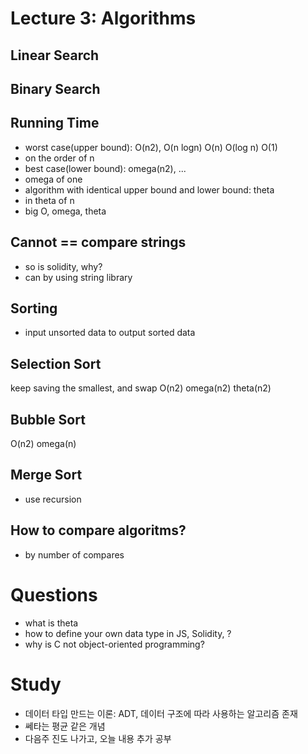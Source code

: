 # Lecture 3: Algorithms

## Linear Search

## Binary Search

## Running Time
- worst case(upper bound): O(n2), O(n logn) O(n) O(log n) O(1)
- on the order of n
- best case(lower bound): omega(n2), ...
- omega of one
- algorithm with identical upper bound and lower bound: theta
- in theta of n
- big O, omega, theta

## Cannot == compare strings
- so is solidity, why?
- can by using string library

## Sorting
- input unsorted data to output sorted data

## Selection Sort
keep saving the smallest, and swap
O(n2)
omega(n2)
theta(n2)

## Bubble Sort
O(n2)
omega(n)

## Merge Sort
- use recursion



## How to compare algoritms?
- by number of compares

# Questions
- what is theta
- how to define your own data type in JS, Solidity, ?
- why is C not object-oriented programming?

# Study
- 데이터 타입 만드는 이론: ADT, 데이터 구조에 따라 사용하는 알고리즘 존재
- 쎄타는 평균 같은 개념
- 다음주 진도 나가고, 오늘 내용 추가 공부
